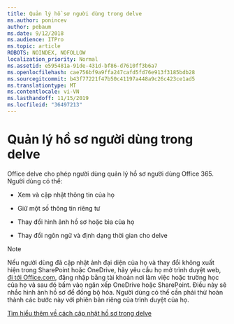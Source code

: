 ```yaml
---
title: Quản lý hồ sơ người dùng trong delve
ms.author: ponincev
author: pebaum
ms.date: 9/12/2018
ms.audience: ITPro
ms.topic: article
ROBOTS: NOINDEX, NOFOLLOW
localization_priority: Normal
ms.assetid: e595481a-91de-431d-bf86-d7610ff3b6a7
ms.openlocfilehash: cae756bf9a9ffa247cafd5fd76e913f3185bdb28
ms.sourcegitcommit: b43f77221f47b50c41197a448a9c26c423ce1ad5
ms.translationtype: MT
ms.contentlocale: vi-VN
ms.lasthandoff: 11/15/2019
ms.locfileid: "36497213"
---
```

# <a name="manage-user-profiles-in-delve"></a>Quản lý hồ sơ người dùng trong delve

Office delve cho phép người dùng quản lý hồ sơ người dùng Office 365. Người dùng có thể:
  
- Xem và cập nhật thông tin của họ
    
- Giữ một số thông tin riêng tư
    
- Thay đổi hình ảnh hồ sơ hoặc bìa của họ
    
- Thay đổi ngôn ngữ và định dạng thời gian cho delve
    
> [!NOTE]
> Nếu người dùng đã cập nhật ảnh đại diện của họ và thay đổi không xuất hiện trong SharePoint hoặc OneDrive, hãy yêu cầu họ mở trình duyệt web, [đi tới Office.com](https://www.office.com), đăng nhập bằng tài khoản nơi làm việc hoặc trường học của họ và sau đó bấm vào ngăn xếp OneDrive hoặc SharePoint. Điều này sẽ nhắc hình ảnh hồ sơ để đồng bộ hóa. Người dùng có thể cần phải thử hoàn thành các bước này với phiên bản riêng của trình duyệt của họ. 
  
[Tìm hiểu thêm về cách cập nhật hồ sơ trong delve](https://go.microsoft.com/fwlink/?linkid=735070)
  

